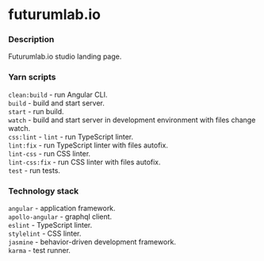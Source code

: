 # futurumlab.io

### Description
Futurumlab.io studio landing page.

### Yarn scripts
`clean:build` - run Angular CLI.\
`build` - build and start server.\
`start` - run build.\
`watch` - build and start server in development environment with files change watch.\
`css:lint` - 
`lint` - run TypeScript linter.\
`lint:fix` - run TypeScript linter with files autofix.\
`lint-css` - run CSS linter.\
`lint-css:fix` - run CSS linter with files autofix.\
`test` - run tests.

### Technology stack
`angular` - application framework.\
`apollo-angular` - graphql client.\
`eslint` - TypeScript linter.\
`stylelint` - CSS linter.\
`jasmine` - behavior-driven development framework.\
`karma` - test runner.
